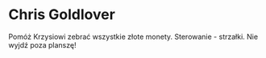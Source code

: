 # Chris Goldlover

Pomóż Krzysiowi zebrać wszystkie złote monety. Sterowanie - strzałki. Nie wyjdź poza planszę!